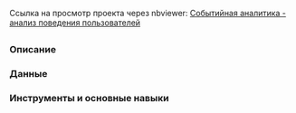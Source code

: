 Ссылка на просмотр проекта через nbviewer: [Событийная аналитика - анализ поведения пользователей]()

##
### Описание

### Данные

### Инструменты и основные навыки

